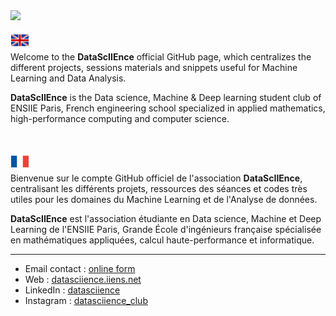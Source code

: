 <img src="https://datasciience.iiens.net/assets/img/banner_2.png" />

<!-- # DataScIIEnce -->


<p>
<img src="https://raw.githubusercontent.com/lexkrstn/country-flags-css/master/src/flags/flat/64/United-Kingdom.png" width="30" /><br>
  Welcome to the <b>DataScIIEnce</b> official GitHub page, which centralizes the different projects, sessions materials and snippets useful for Machine Learning and Data Analysis.

  **DataScIIEnce** is the Data science, Machine & Deep learning student club of ENSIIE Paris, French engineering school specialized in applied mathematics, high-performance computing and computer science.
</p>

<br>
<p>
<img src="https://raw.githubusercontent.com/lexkrstn/country-flags-css/master/src/flags/flat/64/France.png" width="30" /><br>
  Bienvenue sur le compte GitHub officiel de l'association <b>DataScIIEnce</b>, centralisant les différents projets, ressources des séances et codes très utiles pour les domaines du Machine Learning et de l'Analyse de données.

  **DataScIIEnce** est l'association étudiante en Data science, Machine et Deep Learning de l'ENSIIE Paris, Grande École d'ingénieurs française spécialisée en mathématiques appliquées, calcul haute-performance et informatique.
</p>

<!--
<p align="center"><br><br>
  <img src="https://datasciience.iiens.net/assets/img/logo_DS_alt-alt.png" width="120" />
</p>
-->

---

* Email contact : [online form](https://datasciience.iiens.net/contact.php)
* Web : [datasciience.iiens.net](https://datasciience.iiens.net)
* LinkedIn : [datasciience](https://www.linkedin.com/company/datasciience/)
* Instagram : [datasciience_club](https://www.instagram.com/datasciience_club/)

